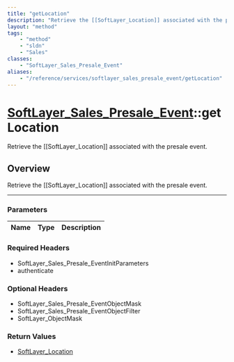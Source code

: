 ```yaml
---
title: "getLocation"
description: "Retrieve the [[SoftLayer_Location]] associated with the presale event."
layout: "method"
tags:
    - "method"
    - "sldn"
    - "Sales"
classes:
    - "SoftLayer_Sales_Presale_Event"
aliases:
    - "/reference/services/softlayer_sales_presale_event/getLocation"
---
```

# [SoftLayer_Sales_Presale_Event](/reference/services/SoftLayer_Sales_Presale_Event)::getLocation

Retrieve the [[SoftLayer_Location]] associated with the presale event.


## Overview 
Retrieve the [[SoftLayer_Location]] associated with the presale event.

-----

### Parameters 
|Name | Type | Description |
| --- | --- | --- |


### Required Headers
* SoftLayer_Sales_Presale_EventInitParameters
* authenticate


### Optional Headers
* SoftLayer_Sales_Presale_EventObjectMask
* SoftLayer_Sales_Presale_EventObjectFilter
* SoftLayer_ObjectMask

### Return Values
* <a href='/reference/datatypes/SoftLayer_Location'>SoftLayer_Location </a>




